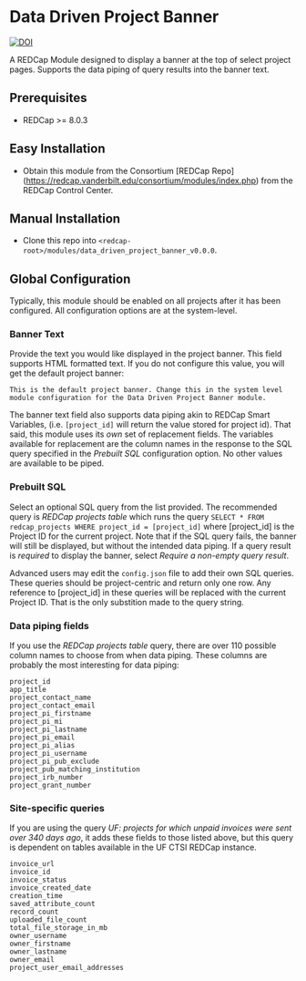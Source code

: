 # Data Driven Project Banner

[![DOI](https://zenodo.org/badge/DOI/10.5281/zenodo.3561124.svg)](https://doi.org/10.5281/zenodo.3561124)


A REDCap Module designed to display a banner at the top of select project pages. Supports the data piping of query results into the banner text.

## Prerequisites
- REDCap >= 8.0.3

## Easy Installation
- Obtain this module from the Consortium [REDCap Repo] (https://redcap.vanderbilt.edu/consortium/modules/index.php) from the REDCap Control Center.

## Manual Installation
- Clone this repo into `<redcap-root>/modules/data_driven_project_banner_v0.0.0`.

## Global Configuration

Typically, this module should be enabled on all projects after it has been configured.  All configuration options are at the system-level.

### Banner Text

Provide the text you would like displayed in the project banner. This field supports HTML formatted text. If you do not configure this value, you will get the default project banner:

```
This is the default project banner. Change this in the system level
module configuration for the Data Driven Project Banner module.
```

The banner text field also supports data piping akin to REDCap Smart Variables, (i.e. `[project_id]` will return the value stored for project id). That said, this module uses its _own_ set of replacement fields. The variables available for replacement are the column names in the response to the SQL query specified in the _Prebuilt SQL_ configuration option. No other values are available to be piped.

### Prebuilt SQL

Select an optional SQL query from the list provided. The recommended query is _REDCap projects table_ which runs the query `SELECT * FROM redcap_projects WHERE project_id = [project_id]` where [project_id] is the Project ID for the current project. Note that if the SQL query fails, the banner will still be displayed, but without the intended data piping. If a query result is _required_ to display the banner, select _Require a non-empty query result_.

Advanced users may edit the `config.json` file to add their own SQL queries. These queries should be project-centric and return only one row. Any reference to [project_id] in these queries will be replaced with the current Project ID.  That is the only substition made to the query string.

### Data piping fields

If you use the _REDCap projects table_ query, there are over 110 possible column names to choose from when data piping. These columns are probably the most interesting for data piping:

```
project_id
app_title
project_contact_name
project_contact_email
project_pi_firstname
project_pi_mi
project_pi_lastname
project_pi_email
project_pi_alias
project_pi_username
project_pi_pub_exclude
project_pub_matching_institution
project_irb_number
project_grant_number
```

### Site-specific queries

If you are using the query _UF: projects for which unpaid invoices were sent over 340 days ago_, it adds these fields to those listed above, but this query is dependent on tables available in the UF CTSI REDCap instance.

```
invoice_url
invoice_id
invoice_status
invoice_created_date
creation_time
saved_attribute_count
record_count
uploaded_file_count
total_file_storage_in_mb
owner_username
owner_firstname
owner_lastname
owner_email
project_user_email_addresses
```
